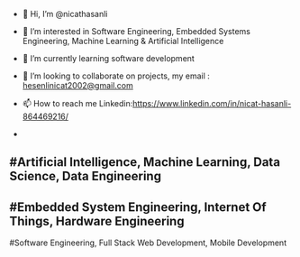 - 👋 Hi, I’m @nicathasanli
- 👀 I’m interested in Software Engineering, Embedded Systems Engineering, Machine Learning & Artificial Intelligence
- 🌱 I’m currently learning software development
- 💞️ I’m looking to collaborate on projects, my email : hesenlinicat2002@gmail.com
- 📫 How to reach me Linkedin:https://www.linkedin.com/in/nicat-hasanli-864469216/

-
#Artificial Intelligence, Machine Learning, Data Science, Data Engineering
-
#Embedded System Engineering, Internet Of Things, Hardware Engineering
-
#Software Engineering, Full Stack Web Development, Mobile Development
<!---
nicathasanli/nicathasanli is a ✨ special ✨ repository because its `README.md` (this file) appears on your GitHub profile.
You can click the Preview link to take a look at your changes.
--->
